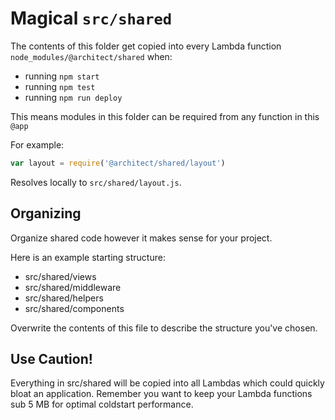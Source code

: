 # Magical `src/shared`

The contents of this folder get copied into every Lambda function `node_modules/@architect/shared` when:

- running `npm start`
- running `npm test`
- running `npm run deploy`

This means modules in this folder can be required from any function in this `@app`

For example:

```javascript
var layout = require('@architect/shared/layout')
```

Resolves locally to `src/shared/layout.js`.

## Organizing

Organize shared code however it makes sense for your project.

Here is an example starting structure:

- src/shared/views
- src/shared/middleware
- src/shared/helpers
- src/shared/components

Overwrite the contents of this file to describe the structure you've chosen.

## Use Caution!

Everything in src/shared will be copied into all Lambdas which could quickly bloat an application. Remember you want to keep your Lambda functions sub 5 MB for optimal coldstart performance.

